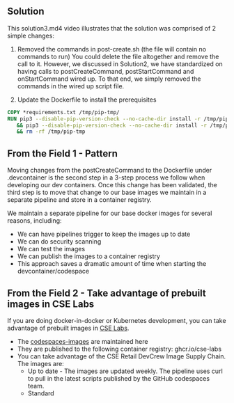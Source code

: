 ## Solution
This solution3.md4 video illustrates that the solution was comprised of 2 simple changes:
1. Removed the commands in post-create.sh (the file will contain no commands to run)
   You could delete the file altogether and remove the call to it.  However, we discussed in Solution2, we have standardized on having calls to postCreateCommand, postStartCommand and onStartCommand wired up.  To that end, we simply removed the commands in the wired up script file.

2. Update the Dockerfile to install the prerequisites
```Dockerfile
COPY *requirements.txt /tmp/pip-tmp/
RUN pip3 --disable-pip-version-check --no-cache-dir install -r /tmp/pip-tmp/requirements.txt \
   && pip3 --disable-pip-version-check --no-cache-dir install -r /tmp/pip-tmp/dev_requirements.txt \
   && rm -rf /tmp/pip-tmp
```

## From the Field 1 - Pattern
Moving changes from the postCreateCommand to the Dockerfile under .devcontainer is the second step in a 3-step process we follow when developing our dev containers.  Once this change has been validated, the third step is to move that change to our base images we maintain in a separate pipeline and store in a container registry.

We maintain a separate pipeline for our base docker images for several reasons, including:
- We can have pipelines trigger to keep the images up to date
- We can do security scanning
- We can test the images
- We can publish the images to a container registry
- This approach saves a dramatic amount of time when starting the devcontainer/codespace

## From the Field 2 - Take advantage of prebuilt images in CSE Labs 
If you are doing docker-in-docker or Kubernetes development, you can take advantage of prebuilt images in [CSE Labs](https://github.com/cse-labs).  
- The [codespaces-images](https://github.com/cse-labs/codespaces-images) are maintained here
- They are published to the following container registry: ghcr.io/cse-labs
- You can take advantage of the CSE Retail DevCrew Image Supply Chain.  The images are:
   - Up to date - The images are updated weekly.  The pipeline uses curl to pull in the latest scripts published by the GitHub codespaces team.
   - Standard
